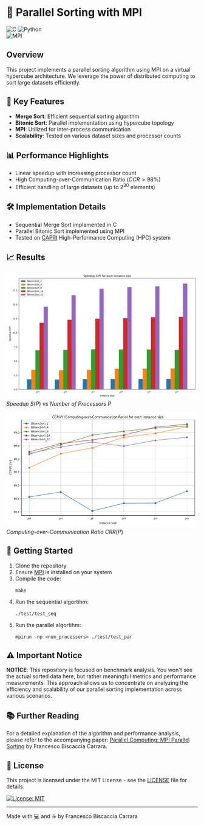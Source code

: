 # 🧮 Parallel Sorting with MPI
![C](https://img.shields.io/badge/C-A8B9CC?style=for-the-badge&logo=c&logoColor=white) ![Python](https://img.shields.io/badge/Python-3776AB?style=for-the-badge&logo=python&logoColor=white)   
![MPI](https://img.shields.io/badge/MPI-Message%20Passing%20Interface-brightgreen)
## Overview

This project implements a parallel sorting algorithm using MPI on a virtual hypercube architecture. We leverage the power of distributed computing to sort large datasets efficiently.

## 🌟 Key Features

- **Merge Sort**: Efficient sequential sorting algorithm
- **Bitonic Sort**: Parallel implementation using hypercube topology
- **MPI**: Utilized for inter-process communication
- **Scalability**: Tested on various dataset sizes and processor counts

## 📊 Performance Highlights

- Linear speedup with increasing processor count
- High Computing-over-Communication Ratio ($CCR > 98\%$)
- Efficient handling of large datasets (up to $2^{30}$ elements)

## 🛠️ Implementation Details

- Sequential Merge Sort implemented in C
- Parallel Bitonic Sort implemented using MPI
- Tested on [CAPRI](https://capri.dei.unipd.it) High-Performance Computing (HPC) system

## 📈 Results

![Speedup Graph](test/results/plot/Speedup.png)
*Speedup* $S(P)$ *vs Number of Processors* $P$

![CCR Graph](test/results/plot/CCR.png)
*Computing-over-Communication Ratio* $CRR(P)$

## 🚀 Getting Started

1. Clone the repository
2. Ensure [MPI](https://www.mpi-forum.org) is installed on your system
3. Compile the code:
   ```
   make
   ```
4. Run the sequential algortihm:
   ```
   ./test/test_seq 
   ```
5. Run the parallel algortihm:
   ```
   mpirun -np <num_processors> ./test/test_par
   ```
   
## ⚠️ Important Notice

**NOTICE**: This repository is focused on benchmark analysis. You won't see the actual sorted data here, but rather meaningful metrics and performance measurements. This approach allows us to concentrate on analyzing the efficiency and scalability of our parallel sorting implementation across various scenarios.

## 📚 Further Reading

For a detailed explanation of the algorithm and performance analysis, please refer to the accompanying paper: [Parallel Computing: MPI Parallel Sorting](test/results/Parallel_Computing_MPI_Parallel_Sorting.pdf) by Francesco Biscaccia Carrara.

<!--- 
## 🤝 Contributing

Contributions, issues, and feature requests are welcome! Feel free to check the [issues page](link-to-issues-page).
--->
## 📄 License

This project is licensed under the MIT License - see the [LICENSE](LICENSE) file for details.

[![License: MIT](https://img.shields.io/badge/License-MIT-yellow.svg)](LICENSE)

---

Made with 💻 and ☕ by Francesco Biscaccia Carrara
